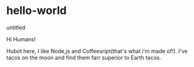 # hello-world
untitled

Hi Humans!

Hubot here, I like Node,js and Coffeesript(that's what i'm made of!).
I've tacos on the moon and find them farr superior to Earth tacos.
